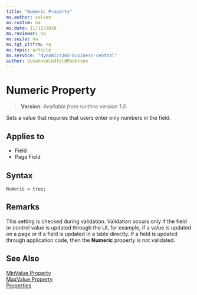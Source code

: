 ```yaml
---
title: "Numeric Property"
ms.author: solsen
ms.custom: na
ms.date: 11/12/2020
ms.reviewer: na
ms.suite: na
ms.tgt_pltfrm: na
ms.topic: article
ms.service: "dynamics365-business-central"
author: SusanneWindfeldPedersen
---
```

[//]: # (START>DO_NOT_EDIT)
[//]: # (IMPORTANT:Do not edit any of the content between here and the END>DO_NOT_EDIT.)
[//]: # (Any modifications should be made in the .xml files in the ModernDev repo.)
# Numeric Property
> **Version**: _Available from runtime version 1.0._

Sets a value that requires that users enter only numbers in the field.

## Applies to
-   Field
-   Page Field

[//]: # (IMPORTANT: END>DO_NOT_EDIT)

## Syntax

```AL
Numeric = true;
```
  
## Remarks  

This setting is checked during validation. Validation occurs only if the field or control value is updated through the UI, for example, if a value is updated on a page or if a field is updated in a table directly. If a field is updated through application code, then the **Numeric** property is not validated.  
  
## See Also  

[MinValue Property](devenv-minvalue-property.md)  
[MaxValue Property](devenv-maxvalue-property.md)  
[Properties](devenv-properties.md)

